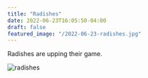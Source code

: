 ```yaml
---
title: "Radishes"
date: 2022-06-23T16:05:50-04:00
draft: false
featured_image: "/2022-06-23-radishes.jpg"
---
```


Radishes are upping their game.

![radishes](/2022-06-23-radishes.jpg)
